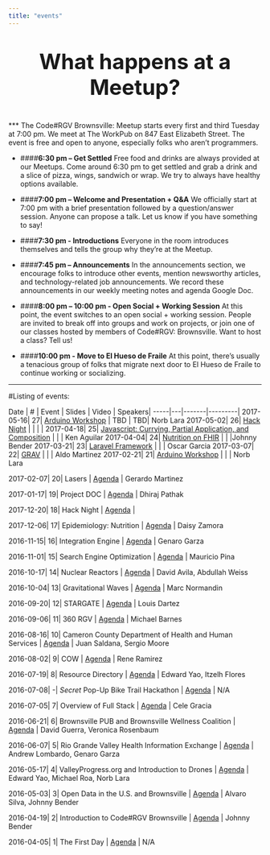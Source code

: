 ```yaml
---
title: "events"
---
```


<p style="text-align: center; font-size: 300%; font-weight:bold;">
What happens at a Meetup?
</p>
***
The Code#RGV Brownsville: Meetup starts every first and third Tuesday at 7:00 pm. We meet at The WorkPub on 847 East Elizabeth Street. The event is free and open to anyone, especially folks who aren’t programmers.

+ ####**6:30 pm – Get Settled**
  Free food and drinks are always provided at our Meetups. Come around 6:30 pm to get settled and grab a drink and a slice of pizza, wings, sandwich or wrap. We try to always have healthy options available.

+ ####**7:00 pm – Welcome and Presentation + Q&A**
  We officially start at 7:00 pm with a brief presentation followed by a question/answer session. Anyone can propose a talk. Let us know if you have something to say!

+ ####**7:30 pm - Introductions**
  Everyone in the room introduces themselves and tells the group why they’re at the Meetup.

+ ####**7:45 pm – Announcements**
  In the announcements section, we encourage folks to introduce other events, mention newsworthy articles, and technology-related job announcements. We record these announcements in our weekly meeting notes and agenda Google Doc.

+ ####**8:00 pm – 10:00 pm - Open Social + Working Session**
At this point, the event switches to an open social + working session. People are invited to break off into groups and work on projects, or join one of our classes hosted by members of Code#RGV: Brownsville. Want to host a class? Tell us!

+ ####**10:00 pm - Move to El Hueso de Fraile**
At this point, there’s usually a tenacious group of folks that migrate next door to El Hueso de Fraile to continue working or socializing.

***

#Listing of events:

Date | # | Event | Slides | Video | Speakers|
-----|---|-------|---------|
2017-05-16| 27| [Arduino Workshop](https://www.facebook.com/events/1308710035882364/) | TBD | TBD| Norb Lara
2017-05-02| 26| [Hack Night](https://www.facebook.com/events/1330216183733091/) | | | |
2017-04-18| 25| [Javascript: Currying, Partial Application, and Composition](https://www.facebook.com/events/732180300240557/) | [<i class="fa fa-slideshare" aria-hidden="true"></i>](https://github.com/piq9117/compositionTalk)| [<i class="fa fa-video-camera" aria-hidden="true"></i>](https://www.facebook.com/codergvbrownsville/videos/1792772777704561/) | Ken Aguilar
2017-04-04| 24| [Nutrition on FHIR](https://www.facebook.com/events/678930188958271/) | [<i class="fa fa-slideshare" aria-hidden="true"></i>](https://drive.google.com/file/d/0B_LMs7B2LDYvWlBxV2duZFhveTA/view?usp=sharing) | |Johnny Bender
2017-03-21| 23| [Laravel Framework](https://www.facebook.com/events/1216843111765699/) |  | [<i class="fa fa-video-camera" aria-hidden="true"></i>](https://www.facebook.com/johnnypbender/videos/vb.679756671/10155111825091672/?type=2&theater) | Oscar Garcia
2017-03-07| 22| [GRAV](https://www.facebook.com/events/747913215386047/) |  |  | Aldo Martinez
2017-02-21|	21|	[Arduino Workshop](https://www.facebook.com/events/969914836473646/) | |  | Norb Lara

2017-02-07|	20|	Lasers | [Agenda](https://goo.gl/ni1xTH) | Gerardo Martinez

2017-01-17|	19|	Project DOC | [Agenda](https://goo.gl/P9Z6IH) | Dhiraj Pathak

2017-12-20|	18|	Hack Night | [Agenda](https://goo.gl/MgdUH3) |

2017-12-06|	17|	Epidemiology: Nutrition | [Agenda](https://goo.gl/jrZ71B) | Daisy Zamora

2016-11-15|	16|	Integration Engine | [Agenda](https://goo.gl/3LI1SH) | Genaro Garza

2016-11-01|	15|	Search Engine Optimization | [Agenda](https://goo.gl/w0U7hX) | Mauricio Pina

2016-10-17|	14|	Nuclear Reactors | [Agenda](https://goo.gl/wtTLsu) | David Avila, Abdullah Weiss

2016-10-04|	13|	Gravitational Waves | [Agenda](https://goo.gl/iB2fs5) | Marc Normandin

2016-09-20|	12|	STARGATE | [Agenda](https://goo.gl/mQK1Hy) | Louis Dartez

2016-09-06|	11|	360 RGV | [Agenda](https://goo.gl/2ohnc2) | Michael Barnes

2016-08-16|	10|	Cameron County Department of Health and Human Services | [Agenda](https://goo.gl/qupxxA) | Juan Saldana, Sergio Moore

2016-08-02|	9| COW | [Agenda](https://goo.gl/HH9Vjx) | Rene Ramirez

2016-07-19|	8| Resource Directory | [Agenda](https://goo.gl/KTzwWo) | Edward Yao, Itzelh Flores

2016-07-08|	-| *Secret* Pop-Up Bike Trail Hackathon | [Agenda](https://goo.gl/F72vWb) | N/A

2016-07-05|	7| Overview of Full Stack | [Agenda](https://goo.gl/Bi1I54) | Cele Gracia

2016-06-21|	6| Brownsville PUB and Brownsville Wellness Coalition | [Agenda](https://goo.gl/cnuIWk) | David Guerra, Veronica Rosenbaum

2016-06-07|	5| Rio Grande Valley Health Information Exchange | [Agenda](https://goo.gl/UnUYjg) | Andrew Lombardo, Genaro Garza

2016-05-17|	4| ValleyProgress.org and Introduction to Drones | [Agenda](https://goo.gl/S7zU1u) | Edward Yao, Michael Roa, Norb Lara

2016-05-03|	3| Open Data in the U.S. and Brownsville | [Agenda](https://goo.gl/0u8S8U) | Alvaro Silva, Johnny Bender

2016-04-19|	2| Introduction to Code#RGV Brownsville | [Agenda](https://goo.gl/4pWa3E) | Johnny Bender

2016-04-05|	1| The First Day | [Agenda](https://goo.gl/O1Xgl2) | N/A
